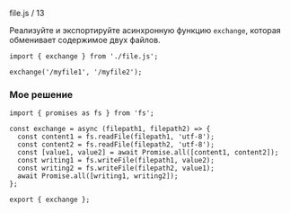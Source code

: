file.js / 13

Реализуйте и экспортируйте асинхронную функцию `exchange`, которая обменивает содержимое двух файлов.

```
import { exchange } from './file.js';

exchange('/myfile1', '/myfile2');
```

### Мое решение
```
import { promises as fs } from 'fs';

const exchange = async (filepath1, filepath2) => {
  const content1 = fs.readFile(filepath1, 'utf-8');
  const content2 = fs.readFile(filepath2, 'utf-8');
  const [value1, value2] = await Promise.all([content1, content2]);
  const writing1 = fs.writeFile(filepath1, value2);
  const writing2 = fs.writeFile(filepath2, value1);
  await Promise.all([writing1, writing2]);
};

export { exchange };
```
